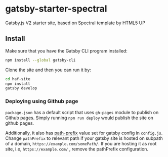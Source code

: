 # gatsby-starter-spectral

Gatsby.js V2 starter site, based on Spectral template by HTML5 UP

## Install

Make sure that you have the Gatsby CLI program installed:

```sh
npm install --global gatsby-cli
```

Clone the site and then you can run it by:

```sh
cd haf-site
npm install
gatsby develop
```


### Deploying using Github page

`package.json` has a default script that uses `gh-pages` module to publish on Github pages. Simply running `npm run deploy` would publish the site on github pages.

Additionally, it also has [path-prefix](https://www.gatsbyjs.org/docs/path-prefix/) value set for gatsby config in `config.js`. Change `pathPrefix` to relevant path if your gatsby site is hosted on subpath of a domain, `https://example.com/somePath/`. If you are hosting it as root site, i.e, `https://example.com/` , remove the pathPrefix configuration.
